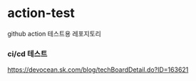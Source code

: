 # action-test
github action 테스트용 레포지토리
### ci/cd 테스트

https://devocean.sk.com/blog/techBoardDetail.do?ID=163621
